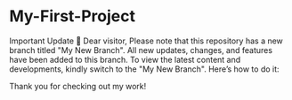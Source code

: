 # My-First-Project
Important Update 📢
Dear visitor,
Please note that this repository has a new branch titled "My New Branch".
All new updates, changes, and features have been added to this branch.
To view the latest content and developments, kindly switch to the "My New Branch".
Here’s how to do it:

Thank you for checking out my work! 

